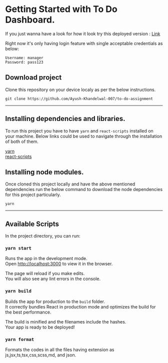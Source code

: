 # Getting Started with To Do Dashboard.

If you just wanna have a look for how it look try this deployed version : [Link](https://to-do-dashboard-d8472.web.app)

Right now it's only having login feature with single acceptable credentials as below:

```
Username: manager
Password: pass123
```

## Download project
Clone this repository on your device localy as per the below instructions. 

```
git clone https://github.com/Ayush-Khandelwal-007/to-do-assignment
```

---
## Installing dependencies and libraries.

To run this project you have to have `yarn` and `react-scripts` installed on your machine. Below links could be used to navigate through the installation of both of them.

[yarn](https://classic.yarnpkg.com/lang/en/docs/install/#mac-stable)\
[react-scripts](https://www.npmjs.com/package/react-scripts)

## Installing node modules.

Once cloned this project locally and have the above mentioned dependencies run the below command to download the node dependencies for this project particularly.

```
yarn
```

---
## Available Scripts

In the project directory, you can run:

### `yarn start`

Runs the app in the development mode.\
Open [http://localhost:3000](http://localhost:3000) to view it in the browser.

The page will reload if you make edits.\
You will also see any lint errors in the console.


### `yarn build`

Builds the app for production to the `build` folder.\
It correctly bundles React in production mode and optimizes the build for the best performance.

The build is minified and the filenames include the hashes.\
Your app is ready to be deployed!


### `yarn format`

Formats the codes in all the files having extension as js,jsx,ts,tsx,css,scss,md, and json.